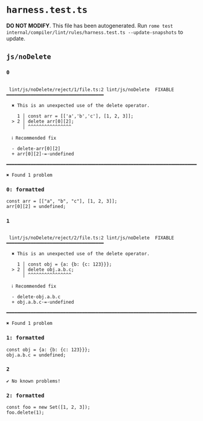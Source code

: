 # `harness.test.ts`

**DO NOT MODIFY**. This file has been autogenerated. Run `rome test internal/compiler/lint/rules/harness.test.ts --update-snapshots` to update.

## `js/noDelete`

### `0`

```

 lint/js/noDelete/reject/1/file.ts:2 lint/js/noDelete  FIXABLE  ━━━━━━━━━━━━━━━━━━━━━━━━━━━━━━━━━━━━

  ✖ This is an unexpected use of the delete operator.

    1 │ const arr = [['a','b','c'], [1, 2, 3]];
  > 2 │ delete arr[0][2];
      │ ^^^^^^^^^^^^^^^^

  ℹ Recommended fix

  - delete·arr[0][2]
  + arr[0][2]·=·undefined

━━━━━━━━━━━━━━━━━━━━━━━━━━━━━━━━━━━━━━━━━━━━━━━━━━━━━━━━━━━━━━━━━━━━━━━━━━━━━━━━━━━━━━━━━━━━━━━━━━━━

✖ Found 1 problem

```

### `0: formatted`

```
const arr = [["a", "b", "c"], [1, 2, 3]];
arr[0][2] = undefined;

```

### `1`

```

 lint/js/noDelete/reject/2/file.ts:2 lint/js/noDelete  FIXABLE  ━━━━━━━━━━━━━━━━━━━━━━━━━━━━━━━━━━━━

  ✖ This is an unexpected use of the delete operator.

    1 │ const obj = {a: {b: {c: 123}}};
  > 2 │ delete obj.a.b.c;
      │ ^^^^^^^^^^^^^^^^

  ℹ Recommended fix

  - delete·obj.a.b.c
  + obj.a.b.c·=·undefined

━━━━━━━━━━━━━━━━━━━━━━━━━━━━━━━━━━━━━━━━━━━━━━━━━━━━━━━━━━━━━━━━━━━━━━━━━━━━━━━━━━━━━━━━━━━━━━━━━━━━

✖ Found 1 problem

```

### `1: formatted`

```
const obj = {a: {b: {c: 123}}};
obj.a.b.c = undefined;

```

### `2`

```
✔ No known problems!

```

### `2: formatted`

```
const foo = new Set([1, 2, 3]);
foo.delete(1);

```
